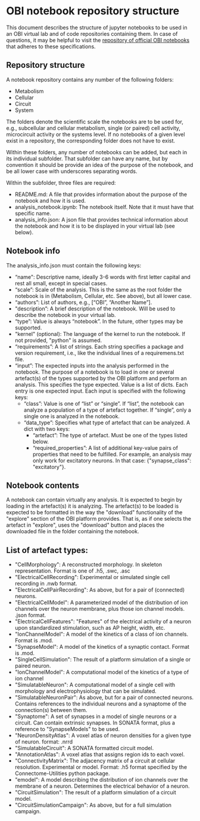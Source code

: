 # OBI notebook repository structure

This document describes the structure of jupyter notebooks to be used in an OBI virtual lab and of code repositories containing them.
In case of questions, it may be helpful to visit the [repository of official OBI notebooks](https://github.com/openbraininstitute/obi_platform_analysis_notebooks/tree/main) that adheres to these specifications.

## Repository structure
A notebook repository contains any number of the following folders:
 - Metabolism
 - Cellular
 - Circuit
 - System

The folders denote the scientific scale the notebooks are to be used for, e.g., subcellular and cellular metabolism, single (or paired) cell activity, microcircuit activity or the systems level. If no notebooks of a given level exist in a repository, the corresponding folder does not have to exist.

Within these folders, any number of notebooks can be added, but each in its individual subfolder. That subfolder can have any name, but by convention it should be provide an idea of the purpose of the notebook, and be all lower case with underscores separating words. 

Within the subfolder, three files are required:
 - README.md: A file that provides information about the purpose of the notebook and how it is used.
 - analysis_notebook.ipynb: The notebook itself. Note that it must have that specific name.
 - analysis_info.json: A json file that provides technical information about the notebook and how it is to be displayed in your virtual lab (see below).

 ## Notebook info
 The analysis_info.json must contain the following keys:
 - “name": Descriptive name, ideally 3-6 words with first letter capital and rest all small, except in special cases. 
 - “scale”: Scale of the analysis. This is the same as the root folder the notebook is in (Metabolism, Cellular, etc. See above), but all lower case. 
 - “authors”: List of authors, e.g., [“OBI”, “Another Name”]. 
 - "description”: A brief description of the notebook. Will be used to describe the notebook in your virtual lab. 
 - “type”: Value is always “notebook”. In the future, other types may be supported.
 - "kernel" (optional): The language of the kernel to run the notebook. If not provided, "python" is assumed.
 - “requirements”: A list of strings. Each string specifies a package and version requirement, i.e., like the individual lines of a requiremens.txt file. 
 - “input”: The expected inputs into the analysis performed in the notebook. The purpose of a notebook is to load in one or several artefact(s) of the types supported by the OBI platform and perform an analysis. This specifies the type expected. Value is a list of dicts. Each entry is one expected input. Each input is specified with the following keys: 
    - “class”: Value is one of “list” or “single”. If “list”, the notebook can analyze a population of a type of artefact together. If “single”, only a single one is analyzed in the notebook. 
    - “data_type”: Specifies what type of artefact that can be analyzed. A dict with two keys: 
         - “artefact”: The type of artefact. Must be one of the types listed below.
         - “required_properties”: A list of additional key-value pairs of properties that need to be fulfilled. For example, an analysis may only work for excitatory neurons. In that case: {"synapse_class": "excitatory"}.

## Notebook contents
A notebook can contain virtually any analysis. It is expected to begin by loading in the artefact(s) it is analyzing. The artefact(s) to be loaded is expected to be formatted in the way the "download" functionality of the "explore" section of the OBI platform provides. That is, as if one selects the artefact in "explore", uses the "download" button and places the downloaded file in the folder containing the notebook.

## List of artefact types:
- "CellMorphology": A reconstructed morphology. In skeleton representation. Format is one of .h5, .swc, .asc
- "ElectricalCellRecording": Experimental or simulated single cell recording in .nwb format.
- "ElectricalCellPairRecording": As above, but for a pair of (connected) neurons.
- "ElectricalCellModel": A parameterized model of the distribution of ion channels over the neuron membrane, plus those ion channel models. .json format.
- "ElectricalCellFeatures": "Features" of the electrical activity of a neuron upon standardized stimulation, such as AP height, width, etc.
- "IonChannelModel": A model of the kinetics of a class of ion channels. Format is .mod.
- "SynapseModel": A model of the kinetics of a synaptic contact. Format is .mod.
- "SingleCellSimulation": The result of a platform simulation of a single or paired neuron.
- "IonChannelModel": A computational model of the kinetics of a type of ion channel
- "SimulatableNeuron": A computational model of a single cell with morphology and electrophysiology that can be simulated.
- "SimulatableNeuronPair": As above, but for a pair of connected neurons. Contains references to the individual neurons and a synaptome of the connection(s) between them.
- "Synaptome": A set of synapses in a model of single neurons or a circuit. Can contain extrinsic synapses. In SONATA format, plus a reference to "SynapseModels" to be used.  
- "NeuronDensityAtlas": A voxel atlas of neuron densities for a given type of neuron. format: .nrrd
- "SimulatableCircuit": A SONATA formatted circuit model.
- "AnnotationAtlas": A voxel atlas that assigns region ids to each voxel.
- "ConnectivityMatrix": The adjacency matrix of a circuit at cellular resolution. Experimental or model. Format: .h5 format specified by the Connectome-Utilities python package.
- "emodel": A model describing the distribution of ion channels over the membrane of a neuron. Determines the electrical behavior of a neuron.
- "CircuitSimulation": The result of a platform simulation of a circuit model.
- "CircuitSimulationCampaign": As above, but for a full simulation campaign.
